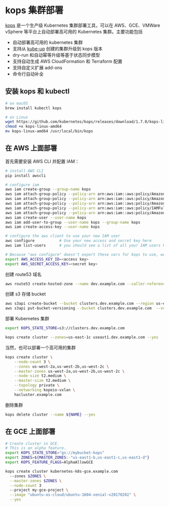 # kops 集群部署

[kops](https://github.com/kubernetes/kops) 是一个生产级 Kubernetes 集群部署工具，可以在 AWS、GCE、VMWare vSphere 等平台上自动部署高可用的 Kubernetes 集群。主要功能包括

- 自动部署高可用的 kubernetes 集群
- 支持从 [kube-up](https://github.com/kubernetes/kops/blob/master/docs/upgrade_from_kubeup.md) 创建的集群升级到 kops 版本
- dry-run 和自动幂等升级等基于状态同步模型
- 支持自动生成 AWS CloudFormation 和 Terraform 配置
- 支持自定义扩展 add-ons
- 命令行自动补全

## 安装 kops 和 kubectl

```sh
# on macOS
brew install kubectl kops

# on Linux
wget https://github.com/kubernetes/kops/releases/download/1.7.0/kops-linux-amd64
chmod +x kops-linux-amd64
mv kops-linux-amd64 /usr/local/bin/kops
```

## 在 AWS 上面部署

首先需要安装 AWS CLI 并配置 IAM：

```sh
# install AWS CLI
pip install awscli

# configure iam
aws iam create-group --group-name kops
aws iam attach-group-policy --policy-arn arn:aws:iam::aws:policy/AmazonEC2FullAccess --group-name kops
aws iam attach-group-policy --policy-arn arn:aws:iam::aws:policy/AmazonRoute53FullAccess --group-name kops
aws iam attach-group-policy --policy-arn arn:aws:iam::aws:policy/AmazonS3FullAccess --group-name kops
aws iam attach-group-policy --policy-arn arn:aws:iam::aws:policy/IAMFullAccess --group-name kops
aws iam attach-group-policy --policy-arn arn:aws:iam::aws:policy/AmazonVPCFullAccess --group-name kops
aws iam create-user --user-name kops
aws iam add-user-to-group --user-name kops --group-name kops
aws iam create-access-key --user-name kops

# configure the aws client to use your new IAM user
aws configure           # Use your new access and secret key here
aws iam list-users      # you should see a list of all your IAM users here

# Because "aws configure" doesn't export these vars for kops to use, we export them now
export AWS_ACCESS_KEY_ID=<access key>
export AWS_SECRET_ACCESS_KEY=<secret key>
```

创建 route53 域名

```sh
aws route53 create-hosted-zone --name dev.example.com --caller-reference 1
```

创建 s3 存储 bucket

```sh
aws s3api create-bucket --bucket clusters.dev.example.com --region us-east-1
aws s3api put-bucket-versioning --bucket clusters.dev.example.com  --versioning-configuration Status=Enabled
```

部署 Kubernetes 集群

```sh
export KOPS_STATE_STORE=s3://clusters.dev.example.com

kops create cluster --zones=us-east-1c useast1.dev.example.com --yes
```

当然，也可以部署一个高可用的集群

```sh
kops create cluster \
    --node-count 3 \
    --zones us-west-2a,us-west-2b,us-west-2c \
    --master-zones us-west-2a,us-west-2b,us-west-2c \
    --node-size t2.medium \
    --master-size t2.medium \
    --topology private \
    --networking kopeio-vxlan \
    hacluster.example.com
```

删除集群

```sh
kops delete cluster --name ${NAME} --yes
```

## 在 GCE 上面部署

```sh
# Create cluster in GCE.
# This is an alpha feature.
export KOPS_STATE_STORE="gs://mybucket-kops"
export ZONES=${MASTER_ZONES:-"us-east1-b,us-east1-c,us-east1-d"}
export KOPS_FEATURE_FLAGS=AlphaAllowGCE

kops create cluster kubernetes-k8s-gce.example.com
  --zones $ZONES \
  --master-zones $ZONES \
  --node-count 3
  --project my-gce-project \
  --image "ubuntu-os-cloud/ubuntu-1604-xenial-v20170202" \
  --yes
```
